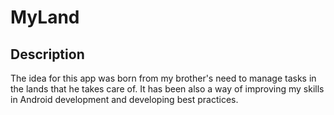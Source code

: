 # MyLand

## Description
The idea for this app was born from my brother's need to manage tasks in the lands that he takes care of.
It has been also a way of improving my skills in Android development and developing best practices.
